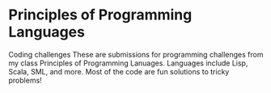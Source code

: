 # Principles of Programming Languages
Coding challenges 
These are submissions for programming challenges from my class Principles of Programming Lanuages. 
Languages include Lisp, Scala, SML, and more. 
Most of the code are fun solutions to tricky problems!
